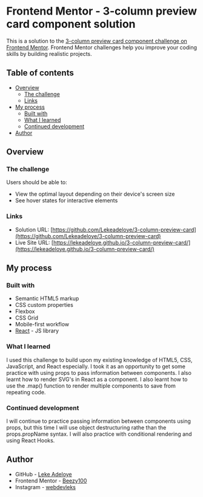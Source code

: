 # Frontend Mentor - 3-column preview card component solution

This is a solution to the [3-column preview card component challenge on Frontend Mentor](https://www.frontendmentor.io/challenges/3column-preview-card-component-pH92eAR2-). Frontend Mentor challenges help you improve your coding skills by building realistic projects. 

## Table of contents

- [Overview](#overview)
  - [The challenge](#the-challenge)
  - [Links](#links)
- [My process](#my-process)
  - [Built with](#built-with)
  - [What I learned](#what-i-learned)
  - [Continued development](#continued-development)
- [Author](#author)

## Overview

### The challenge

Users should be able to:

- View the optimal layout depending on their device's screen size
- See hover states for interactive elements

### Links

- Solution URL: [https://github.com/Lekeadeloye/3-column-preview-card](https://github.com/Lekeadeloye/3-column-preview-card)
- Live Site URL: [https://lekeadeloye.github.io/3-column-preview-card/](https://lekeadeloye.github.io/3-column-preview-card/)

## My process

### Built with

- Semantic HTML5 markup
- CSS custom properties
- Flexbox
- CSS Grid
- Mobile-first workflow
- [React](https://reactjs.org/) - JS library

### What I learned

I used this challenge to build upon my existing knowledge of HTML5, CSS, JavaScript, and React especially. I took it as an opportunity to get some practice with using props to pass information between components. I also learnt how to render SVG's in React as a component. I also learnt how to use the .map() function to render multiple components to save from repeating code.


### Continued development

I will continue to practice passing information between components using props, but this time I will use object destructuring rathe than the props.propName syntax. I will also practice with conditional rendering and using React Hooks. 

## Author

- GitHub - [Leke Adeloye](https://github.com/Lekeadeloye)
- Frontend Mentor - [Beezy100](https://www.frontendmentor.io/profile/Beezy100)
- Instagram - [webdevleks](https://www.instagram.com/webdevleks)


